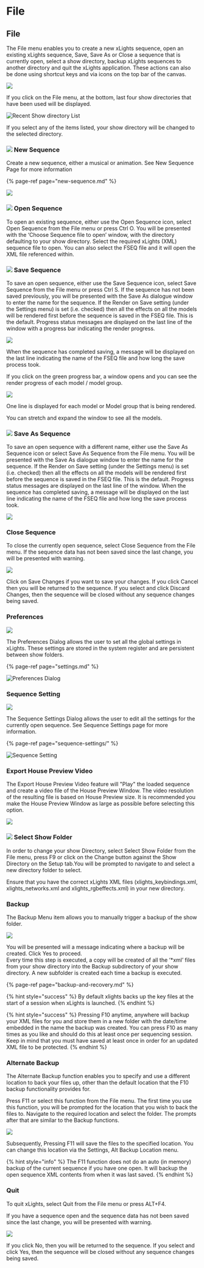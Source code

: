 # File

## File

The File menu enables you to create a new xLights sequence, open an existing xLights sequence, Save, Save As or Close a sequence that is currently open, select a show directory, backup xLights sequences to another directory and quit the xLights application. These actions can also be done using shortcut keys and via icons on the top bar of the canvas.

![](../../../.gitbook/assets/file-icons.JPG)

If you click on the File menu, at the bottom, last four show directories that have been used will be displayed.

![Recent Show directory List](../../../.gitbook/assets/image%20%28525%29.png)

If you select any of the items listed, your show directory will be changed to the selected directory.

### ![](../../../.gitbook/assets/new-seq-icon.JPG) New Sequence

Create a new sequence, either a musical or animation. See New Sequence Page for more information

{% page-ref page="new-sequence.md" %}

![](https://lh5.googleusercontent.com/qyXD1YaXRWTasP70uLegmuhm8C-T9itwNjo4-FkGnidvmLdau9QQDBDxf_lRBIUHKibhKXVGDW9LxlIcn3waWCR1mEcWcUDmxKlI6Ma6JHrUHLuRFBx1oOlTQ9LFaOw-5X2yU2LB)

### ![](../../../.gitbook/assets/open-seq-icon.JPG) Open Sequence

To open an existing sequence, either use the Open Sequence icon, select Open Sequence from the File menu or press Ctrl O.  You will be presented with the ‘Choose Sequence file to open’ window, with the directory defaulting to your show directory.  Select the required xLights \(XML\) sequence file to open. You can also select the FSEQ file and it will open the XML file referenced within.

### ![](../../../.gitbook/assets/save-seq-icon.JPG) Save Sequence

To save an open sequence, either use the Save Sequence icon, select Save Sequence from the File menu or press Ctrl S.  If the sequence has not been saved previously, you will be presented with the Save As dialogue window to enter the name for the sequence.  If the Render on Save setting \(under the Settings menu\) is set \(i.e. checked\) then all the effects on all the models will be rendered first before the sequence is saved in the FSEQ file. This is the default.  Progress status messages are displayed on the last line of the window with a progress bar indicating the render progress.

![](https://lh6.googleusercontent.com/XdorBo_jMjRBVLxsXQjZcniuopWa_2AmoKz18QLEITefXPqyaTnxJVJf06Bx8F7WHKIBILhrl02UCfbmjr0VyZfoIVGXNMMf0lfKZBKevy19iWwPhaHuRQVL81-siV36P27rXQ3t)

When the sequence has completed saving, a message will be displayed on the last line indicating the name of the FSEQ file and how long the save process took.

If you click on the green progress bar, a window opens and you can see the render progress of each model / model group.

![](https://lh4.googleusercontent.com/473Yghbd6zklRFXzsAQB5o8nrtS4OpQCLlFMhNc5pvfjsLwo_mf8HOtk0F-wk9Rq8kl-jPSZsaqD9FSz9-V-tbTTyaHHg0ToOSPfHDFCiAGFUIKwcHJqi1ZpUl_XQa9afGR1R94R)

One line is displayed for each model or Model group that is being rendered.

You can stretch and expand the window to see all the models.

### ![](../../../.gitbook/assets/saveas-seq-icon.JPG) Save As Sequence

To save an open sequence with a different name, either use the Save As Sequence icon or select Save As Sequence from the File menu.  You will be presented with the Save As dialogue window to enter the name for the sequence. If the Render on Save setting \(under the Settings menu\) is set \(i.e. checked\) then all the effects on all the models will be rendered first before the sequence is saved in the FSEQ file. This is the default.  Progress status messages are displayed on the last line of the window. When the sequence has completed saving, a message will be displayed on the last line indicating the name of the FSEQ file and how long the save process took.

![](https://lh5.googleusercontent.com/CMIxBkjv8lszeDMpF5uho5zzSLKbwoUTf9jWMZEi1JukbOr_uXHDRCdlG68WWcIuwDtZrIXpmcT4U2IziKDbz21WmsYY4Gedu9edqC-oc3tIpvUA2jl5ovjtJop7X4rxDr-Yzfwk)

### Close Sequence

To close the currently open sequence, select Close Sequence from the File menu.  If the sequence data has not been saved since the last change, you will be presented with warning.

![](https://lh5.googleusercontent.com/b48_Ioe-qDn8JtZ5y3L06TS7EMIlVHLwmtUmX_MgkJEZdg3aKNODtC8YD-17Frzw7OL8gC7jW6vJGOySgALafvbCKamUAgXiYpA_4qyHjkRoEhvwVfUv8J-ext88QyY_41EmtItW)

Click on Save Changes if you want to save your changes. If you click Cancel then you will be returned to the sequence. If you select and click Discard Changes, then the sequence will be closed without any sequence changes being saved.

### Preferences

![](../../../.gitbook/assets/image%20%28293%29.png)

The Preferences Dialog allows the user to set all the global settings in xLights. These settings are stored in the system register and are persistent between show folders.

{% page-ref page="settings.md" %}

![Preferences Dialog](../../../.gitbook/assets/image%20%28135%29.png)

### Sequence Setting

![](../../../.gitbook/assets/image%20%28674%29.png)

The Sequence Settings Dialog allows the user to edit all the settings for the currently open sequence. See Sequence Settings page for more information.

{% page-ref page="sequence-settings/" %}

![Sequence Setting](../../../.gitbook/assets/image%20%28273%29.png)

### Export House Preview Video

The Export House Preview Video feature will "Play" the loaded sequence and create a video file of the House Preview Window. The video resolution of the resulting file is based on House Preview size. It is recommended you make the House Preview Window as large as possible before selecting this option. 

![](../../../.gitbook/assets/image%20%28537%29.png)

### ![](../../../.gitbook/assets/show-directory-icon.JPG) Select Show Folder

In order to change your show Directory, select Select Show Folder from the File menu, press F9 or click on the Change button against the Show Directory on the Setup tab.You will be prompted to navigate to and select a new directory folder to select.

Ensure that you have the correct xLights XML files \(xlights\_keybindings.xml, xlights\_networks.xml and xlights\_rgbeffects.xml\) in your new directory.

### Backup

The Backup Menu item allows you to manually trigger a backup of the show folder.

![](../../../.gitbook/assets/image%20%28776%29.png)

You will be presented will a message indicating where a backup will be created. Click Yes to proceed.  
Every time this step is executed, a copy will be created of all the ‘\*xml’ files from your show directory into the Backup subdirectory of your show directory.  A new subfolder is created each time a backup is executed.

{% page-ref page="backup-and-recovery.md" %}

{% hint style="success" %}
By default xlights backs up the key files at the start of a session when xLights is launched. 
{% endhint %}

{% hint style="success" %}
Pressing F10 anytime, anywhere will backup your XML files for you and store them in a new folder with the date/time embedded in the name the backup was created. You can press F10 as many times as you like and should do this at least once per sequencing session.  Keep in mind that you must have saved at least once in order for an updated XML file to be protected.
{% endhint %}

### Alternate Backup

The Alternate Backup function enables you to specify and use a different location to back your files up, other than the default location that the F10 backup functionality provides for.  

Press F11 or select this function from the File menu. The first time you use this function, you will be prompted for the location that you wish to back the files to.  Navigate to the required location and select the folder. The prompts after that are similar to the Backup functions.

![](../../../.gitbook/assets/image%20%28752%29.png)

Subsequently, Pressing F11 will save the files to the specified location.  You can change this location via the Settings, Alt Backup Location menu.

{% hint style="info" %}
The F11 function does not do an auto \(in memory\) backup of the current sequence if you have one open. It will backup the open sequence XML contents from when it was last saved.
{% endhint %}

### Quit

To quit xLights, select Quit from the File menu or press ALT+F4.

If you have a sequence open and the sequence data has not been saved since the last change, you will be presented with warning.

![](https://lh6.googleusercontent.com/Jitn-xdayj3VyvI8VUaiFPkA2fh4m_UngTNOAeYjT3Zhuw1YY4JWxlbDUQVPwANatRUzzW1XtmGNzbeAMSUokIjQVjHROQUsJMWNxEyCmTYc_Y3lchMs2-9paEEA4R-vC3Ovk4vn)

If you click No, then you will be returned to the sequence. If you select and click Yes, then the sequence will be closed without any sequence changes being saved.

